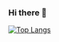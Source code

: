 ### Hi there 👋

[![Top Langs](https://github-readme-stats.vercel.app/api/top-langs/?Yuliya-Lov=anuraghazra&layout=compact)](https://github.com/anuraghazra/github-readme-stats)

<!--
**Yuliya-Lov/Yuliya-Lov** is a ✨ _special_ ✨ repository because its `README.md` (this file) appears on your GitHub profile.

Here are some ideas to get you started:

- 🔭 I’m currently working on ...
- 🌱 I’m currently learning ...
- 👯 I’m looking to collaborate on ...
- 🤔 I’m looking for help with ...
- 💬 Ask me about ...
- 📫 How to reach me: ...
- 😄 Pronouns: ...
- ⚡ Fun fact: ...
-->


